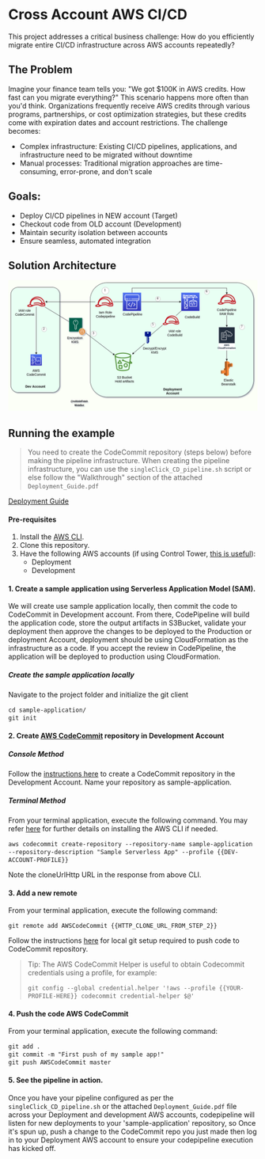# Cross Account AWS CI/CD

This project addresses a critical business challenge: How do you efficiently migrate entire CI/CD infrastructure across AWS accounts repeatedly?

## The Problem
Imagine your finance team tells you: "We got $100K in AWS credits. How fast can you migrate everything?"
This scenario happens more often than you'd think. Organizations frequently receive AWS credits through various programs, partnerships, or cost optimization strategies, but these credits come with expiration dates and account restrictions. The challenge becomes:
- Complex infrastructure: Existing CI/CD pipelines, applications, and infrastructure need to be migrated without downtime
- Manual processes: Traditional migration approaches are time-consuming, error-prone, and don't scale

## Goals:
- Deploy CI/CD pipelines in NEW account (Target)
- Checkout code from OLD account (Development)
- Maintain security isolation between accounts
- Ensure seamless, automated integration

## Solution Architecture

![](Architecture_diagrams/CrossAccount_CD.png)

## Running the example
> You need to create the CodeCommit repository (steps below) before making the pipeline infrastructure. 
> When creating the pipeline infrastructure, you can use the `singleClick_CD_pipeline.sh` script or else follow the "Walkthrough" section of the attached `Deployment_Guide.pdf` 

[Deployment Guide](Deployment_Guide.pdf)


#### Pre-requisites 
1. Install the [AWS CLI](https://docs.aws.amazon.com/cli/latest/userguide/cli-chap-install.html).
3. Clone this repository.
4. Have the following AWS accounts (if using Control Tower, [this is useful](https://docs.aws.amazon.com/controltower/latest/userguide/account-factory.html#quick-account-provisioning)):
    * Deployment
    * Development

#### 1. Create a sample application using Serverless Application Model (SAM). 

We will create use sample application locally, then commit the code to CodeCommit in Development account. From there, CodePipeline will build the application code, store the output artifacts in S3Bucket, validate your deployment then approve the changes to be deployed to the Production or deployment Account, deployment should be using CloudFormation as the infrastructure as a code.  If you accept the review in CodePipeline, the application will be deployed to production using CloudFormation. 

##### Create the sample application locally


Navigate to the project folder and initialize the git client
```console
cd sample-application/
git init
```

#### 2. Create [AWS CodeCommit](code-commit-url) repository in Development Account
##### Console Method
Follow the [instructions here](http://docs.aws.amazon.com/codecommit/latest/userguide/getting-started.html#getting-started-create-repo) to create a CodeCommit repository in the Development Account. Name your repository as sample-application.

##### Terminal Method
From your terminal application, execute the following command. You may refer [here](http://docs.aws.amazon.com/codecommit/latest/userguide/how-to-create-repository.html#how-to-create-repository-cli) for further details on installing the AWS CLI if needed.

```console
aws codecommit create-repository --repository-name sample-application --repository-description "Sample Serverless App" --profile {{DEV-ACCOUNT-PROFILE}}
```

Note the cloneUrlHttp URL in the response from above CLI.

#### 3. Add a new remote

From your terminal application, execute the following command:

```console
git remote add AWSCodeCommit {{HTTP_CLONE_URL_FROM_STEP_2}}
```

Follow the instructions [here](http://docs.aws.amazon.com/codecommit/latest/userguide/setting-up.html) for local git setup required to push code to CodeCommit repository.

> Tip: The AWS CodeCommit Helper is useful to obtain Codecommit credentials using a profile, for example: 
>```console
>git config --global credential.helper '!aws --profile {{YOUR-PROFILE-HERE}} codecommit credential-helper $@'
>```

#### 4. Push the code AWS CodeCommit

From your terminal application, execute the following command:

```console
git add .
git commit -m "First push of my sample app!"
git push AWSCodeCommit master
```

#### 5. See the pipeline in action.
Once you have your pipeline configured as per the `singleClick_CD_pipeline.sh` or the attached `Deployment_Guide.pdf` file across your Deployment and development AWS accounts, codepipeline will listen for new deployments to your 'sample-application' repository, so Once it's spun up, push a change to the CodeCommit repo you just made then log in to your Deployment AWS account to ensure your codepipeline execution has kicked off. 

